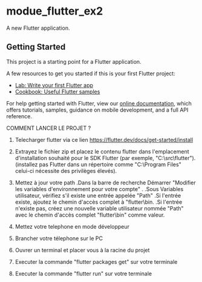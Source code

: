 # modue_flutter_ex2

A new Flutter application.

## Getting Started

This project is a starting point for a Flutter application.

A few resources to get you started if this is your first Flutter project:

- [Lab: Write your first Flutter app](https://flutter.dev/docs/get-started/codelab)
- [Cookbook: Useful Flutter samples](https://flutter.dev/docs/cookbook)

For help getting started with Flutter, view our
[online documentation](https://flutter.dev/docs), which offers tutorials,
samples, guidance on mobile development, and a full API reference.

COMMENT LANCER LE PROJET ?

1. Telecharger flutter via ce lien https://flutter.dev/docs/get-started/install

2. Extrayez le fichier zip et placez le contenu flutter dans l'emplacement d'installation souhaité pour le SDK Flutter (par exemple, "C:\src\flutter").
   (installez pas Flutter dans un répertoire comme "C:\Program Files\" celui-ci nécessite des privilèges élevés).

3. Mettez à jour votre path
	.Dans la barre de recherche Démarrer "Modifier les variables d'environnement pour votre compte" .
	.Sous Variables utilisateur, vérifiez s'il existe une entrée appelée "Path"
	.Si l'entrée existe, ajoutez le chemin d'accès complet à "flutter\bin.
	.Si l'entrée n'existe pas, créez une nouvelle variable utilisateur nommée "Path" avec le chemin d'accès complet "flutter\bin" comme valeur.

4. Mettez votre telephone en mode développeur
5. Brancher votre télephone sur le PC
6. Ouvrer un terminal et placer vous à la racine du projet
7. Executer la commande "flutter packages get" sur votre terminale
8. Executer la commande "flutter run" sur votre terminale
